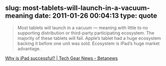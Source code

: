 slug: most-tablets-will-launch-in-a-vacuum-meaning
date: 2011-01-26 00:04:13
type: quote
---

> Most tablets will launch in a vacuum — meaning with little to no supporting distribution or third-party participating ecosystem. The majority of these tablets will fail. Apple’s tablet had a huge ecosystem backing it before one unit was sold. Ecosystem is iPad’s huge market advantage.

[Why is iPad successful? | Tech Gear News - Betanews](http://www.betanews.com/joewilcox/article/Why-is-iPad-successful/1295972416?awesm=betane.ws_w7&utm_content=api&utm_medium=betane.ws-twitter)
